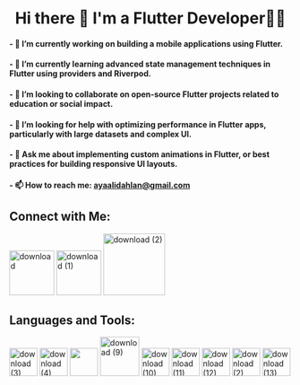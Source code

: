 <center>

# Hi there 👋 I'm a Flutter Developer👩‍💻

</center>



#### - 🔭 I’m currently working on building a mobile applications using Flutter.
#### - 🌱 I’m currently learning advanced state management techniques in Flutter using providers and Riverpod.
#### - 👯 I’m looking to collaborate on open-source Flutter projects related to education or social impact.
#### - 🤔 I’m looking for help with optimizing performance in Flutter apps, particularly with large datasets and complex UI.
#### - 💬 Ask me about implementing custom animations in Flutter, or best practices for building responsive UI layouts.
#### - 📫 How to reach me: ayaalidahlan@gmail.com 

## Connect with Me:

[<img src="https://github.com/Aya-Dahlan/Aya-Dahlan/assets/86652572/2de1ba10-0c66-4828-a77b-f48b8d87b389" alt="download" width="80"/>](www.linkedin.com/in/aya-dahlan-784a14231)
[<img src="https://github.com/Aya-Dahlan/Aya-Dahlan/assets/86652572/53549fb3-9459-4ad4-87de-0efb1501b45e" alt="download (1)" width="80"/>](https://mostaql.com/u/Aya_Ali_D) 
[<img src="https://github.com/Aya-Dahlan/Aya-Dahlan/assets/86652572/c46aa419-12e5-4b6f-bd8f-40a0866f20a7" alt="download (2)" width="110"/>](ayaalidahlan@gmail.com)

  
## Languages and Tools:
[<img src="https://github.com/Aya-Dahlan/Aya-Dahlan/assets/86652572/629efd37-8d6b-43b0-8134-b1bdc2d870b9" alt="download (3)" width="50"/>](https://flutter.dev/)
[<img src="https://github.com/Aya-Dahlan/Aya-Dahlan/assets/86652572/678bc032-4029-46d2-8d84-f12e503455f4" alt="download (4)" width="50"/>](https://dart.dev/)
[<img src="https://github.com/Aya-Dahlan/Aya-Dahlan/assets/86652572/d0cbb0ed-9020-432b-86f2-b239a8d4cf45" width="50"/>](https://www.figma.com/)
[<img src="https://github.com/Aya-Dahlan/Aya-Dahlan/assets/86652572/768039f8-08d9-480d-96d8-3abedb2f790e" alt="download (9)" width="70"/>](https://developer.android.com/)
[<img src="https://github.com/Aya-Dahlan/Aya-Dahlan/assets/86652572/10e0017a-9eca-4a88-b3b4-d6b500e94ec7" alt="download (10)" width="50"/>](https://git-scm.com/)
[<img src="https://github.com/Aya-Dahlan/Aya-Dahlan/assets/86652572/7c14b83d-9dac-45c0-a981-97bebbc687c5" alt="download (11)" width="50"/>](https://developer.android.com/studio)
[<img src="https://github.com/Aya-Dahlan/Aya-Dahlan/assets/86652572/1f35369c-ffe8-433f-a144-9d7adb4f72aa" alt="download (12)" width="50"/>](https://visualstudio.microsoft.com/)
[<img src="https://github.com/Aya-Dahlan/Aya-Dahlan/assets/86652572/71180ad2-3955-48f8-8b11-ab455c2c6155" alt="download (2)" width="50"/>](https://trello.com/)
[<img src="https://github.com/Aya-Dahlan/Aya-Dahlan/assets/86652572/7e6806c4-320e-4e81-9a86-ae60dd8753df" alt="download (13)" width="50"/>](https://firebase.google.com/)










